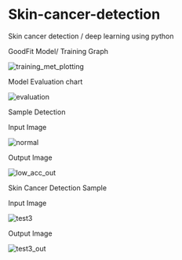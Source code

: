 # Skin-cancer-detection
Skin cancer detection / deep learning using python


GoodFit Model/ Training Graph

![training_met_plotting](https://user-images.githubusercontent.com/93298291/197681901-087e926f-7798-42e1-a455-997555114ac6.png)


Model Evaluation chart

![evaluation](https://user-images.githubusercontent.com/93298291/197681923-a2f22fb1-e9a8-459d-bcb7-aa49f565ec30.png)



Sample Detection

Input Image

![normal](https://user-images.githubusercontent.com/93298291/197682236-406687d0-85f2-40bf-8115-56a74fe4a366.png)

Output Image

![low_acc_out](https://user-images.githubusercontent.com/93298291/197682292-5c0180c3-6ce4-4b15-aef4-0b6bc0d20c3f.jpg)


Skin Cancer Detection Sample

Input Image

![test3](https://user-images.githubusercontent.com/93298291/197682351-9ca19761-017c-456a-b4bb-b70bdca6f73d.jpg)


Output Image

![test3_out](https://user-images.githubusercontent.com/93298291/197682361-f8704bf5-886c-45ec-8f83-f0c696aa3dc5.jpg)



